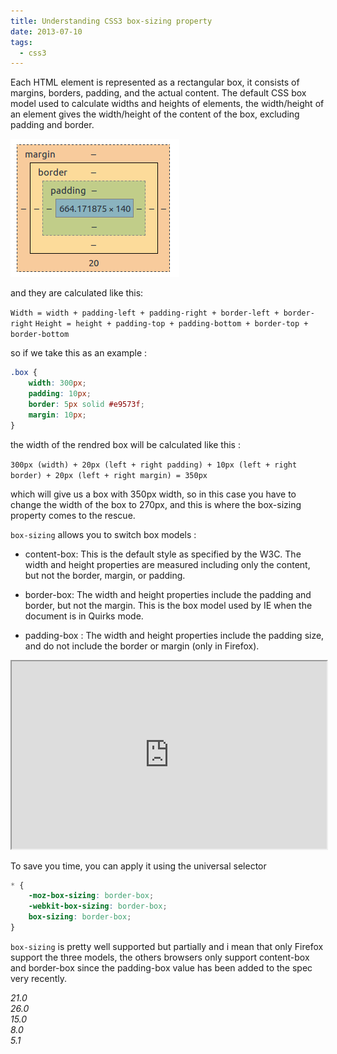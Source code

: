 ```yaml
---
title: Understanding CSS3 box-sizing property
date: 2013-07-10
tags:
  - css3
---
```

Each HTML element is represented as a rectangular box, it consists of margins, borders, padding, and the actual content. The default CSS box model used to calculate widths and heights of elements, the width/height of an element gives the width/height of the content of the box, excluding padding and border.

![Box Model](/assets/posts/box-model.png)

and they are calculated like this:

```Width = width + padding-left + padding-right + border-left + border-right```
```Height = height + padding-top + padding-bottom + border-top + border-bottom```

so if we take this as an example :

```css
.box {
    width: 300px;
    padding: 10px;
    border: 5px solid #e9573f;
    margin: 10px;
}
```
the width of the rendred box will be calculated like this :

```300px (width) + 20px (left + right padding) + 10px (left + right border) + 20px (left + right margin) = 350px```

which will give us a box with 350px width, so in this case you have to change the width of the box to 270px, and this is where the box-sizing property comes to the rescue.

```box-sizing``` allows you to switch box models :

* content-box: This is the default style as specified by the W3C. The width and height properties are measured including only the content, but not the border, margin, or padding.

* border-box: The width and height properties include the padding and border, but not the margin. This is the box model used by IE when the document is in Quirks mode.

* padding-box : The width and height properties include the padding size, and do not include the border or margin (only in Firefox).

<iframe width="100%" height="300" src="http://jsfiddle.net/ZtLL8/1/embedded/result,css,html" allowfullscreen="allowfullscreen"></iframe>

To save you time, you can apply it using the universal selector

```css
* {
    -moz-box-sizing: border-box;
    -webkit-box-sizing: border-box;
    box-sizing: border-box;
}
```

```box-sizing``` is pretty well supported but partially and i mean that only Firefox support the three models, the others browsers only support content-box and border-box since the padding-box value has been added to the spec very recently.

<div class="browser-support">
    <dfn title="firefox"><div>21.0</div></dfn>
    <dfn title="chrome"><div>26.0</div></dfn>
    <dfn title="opera"><div>15.0</div></dfn>
    <dfn title="ie"><div>8.0</div></dfn>
    <dfn title="safari"><div>5.1</div></dfn>
</div>